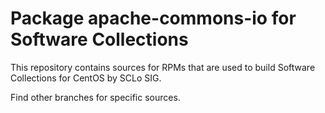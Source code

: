 # Package apache-commons-io for Software Collections

This repository contains sources for RPMs that are used
to build Software Collections for CentOS by SCLo SIG.

Find other branches for specific sources.
